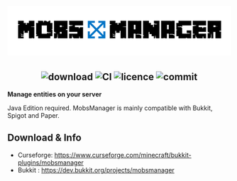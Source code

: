 <h1  align="center">
    <img src="mobsmanager-logo.png" alt="MobsManager" width="800" /><br>
</h1>

<h2  align="center">
    <img src="http://cf.way2muchnoise.eu/full_322365_downloads.svg" alt="download"/> 
    <img src="https://circleci.com/gh/apavarino/MobsManager.svg?style=shield" alt="CI"/>
    <img src="https://img.shields.io/github/license/apavarino/MobsManager" alt="licence"/>
    <img src="https://img.shields.io/github/last-commit/apavarino/MobsManager" alt="commit"/> 
</h2>


**Manage entities on your server**

Java Edition required. MobsManager is mainly compatible with Bukkit, Spigot and Paper.

## Download & Info

* Curseforge: https://www.curseforge.com/minecraft/bukkit-plugins/mobsmanager
* Bukkit : https://dev.bukkit.org/projects/mobsmanager
